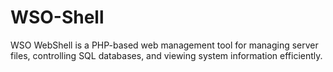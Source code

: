 # WSO-Shell
WSO WebShell is a PHP-based web management tool for managing server files, controlling SQL databases, and viewing system information efficiently.
